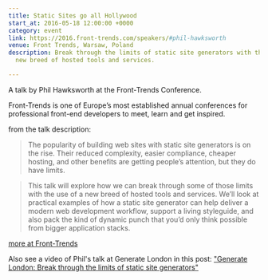 ```yaml
---
title: Static Sites go all Hollywood
start_at: 2016-05-18 12:00:00 +0000
category: event
link: https://2016.front-trends.com/speakers/#phil-hawksworth
venue: Front Trends, Warsaw, Poland
description: Break through the limits of static site generators with the use of a
  new breed of hosted tools and services.

---
```

A talk by Phil Hawks­worth at the Front-Trends Conference.

Front-Trends is one of Europe’s most established annual conferences for professional front-end developers to meet, learn and get inspired.

from the talk description:

> The popularity of building web sites with static site generators is on the rise. Their reduced complexity, easier compliance, cheaper hosting, and other benefits are getting people’s attention, but they do have limits.

> This talk will explore how we can break through some of those limits with the use of a new breed of hosted tools and services. We’ll look at practical examples of how a static site generator can help deliver a modern web development workflow, support a living styleguide, and also pack the kind of dynamic punch that you’d only think possible from bigger application stacks.

[more at Front-Trends](https://2016.front-trends.com/speakers/#phil-hawksworth)

Also see a video of Phil's talk at Generate London in this post: ["Generate London: Break through the limits of static site generators"](/event/2015/09/17/generate-london/)